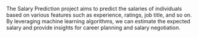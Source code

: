 The Salary Prediction project aims to predict the salaries of individuals based on various features such as experience, ratings, job title, and so on. By leveraging machine learning algorithms, we can estimate the expected salary and provide insights for career planning and salary negotiation.
